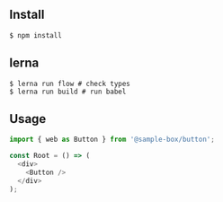 ## Install
```
$ npm install
```

## lerna
```
$ lerna run flow # check types
$ lerna run build # run babel
```

## Usage
```javascript
import { web as Button } from '@sample-box/button';

const Root = () => (
  <div>
    <Button />
  </div>
);
```
